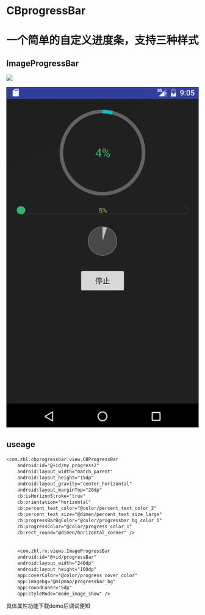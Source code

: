 # CBprogressBar
一个简单的自定义进度条，支持三种样式
===========

ImageProgressBar
---

<image src='/imageprogressbar.gif'/>


![](https://raw.githubusercontent.com/yilylong/ImageResource/master/cbprogressbar.gif)  

useage 
----
    <com.zhl.cbprogressbar.view.CBProgressBar
        android:id="@+id/my_progress2"
        android:layout_width="match_parent"
        android:layout_height="15dp"
        android:layout_gravity="center_horizontal"
        android:layout_marginTop="20dp"
        cb:isHorizonStroke="true"
        cb:orientation="horizontal"
        cb:percent_text_color="@color/percent_text_color_2"
        cb:percent_text_size="@dimen/percent_text_size_large"
        cb:progressBarBgColor="@color/progressbar_bg_color_1"
        cb:progressColor="@color/progress_color_1"
        cb:rect_round="@dimen/horizontal_corner" />
        
        
        <com.zhl.rx.views.ImageProgressBar
        android:id="@+id/progressBar"
        android:layout_width="240dp"
        android:layout_height="160dp"
        app:coverColor="@color/progress_cover_color"
        app:imagebg="@mipmap/progressbar_bg"
        app:roundConer="5dp"
        app:styleMode="mode_image_show" />

具体属性功能下载demo后调试便知
